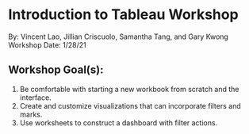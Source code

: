 # Introduction to Tableau Workshop
By: Vincent Lao, Jillian Criscuolo, Samantha Tang, and Gary Kwong
Workshop Date: 1/28/21

## Workshop Goal(s): 
1. Be comfortable with starting a new workbook from scratch and the interface.
2. Create and customize visualizations that can incorporate filters and marks.
3. Use worksheets to construct a dashboard with filter actions.
